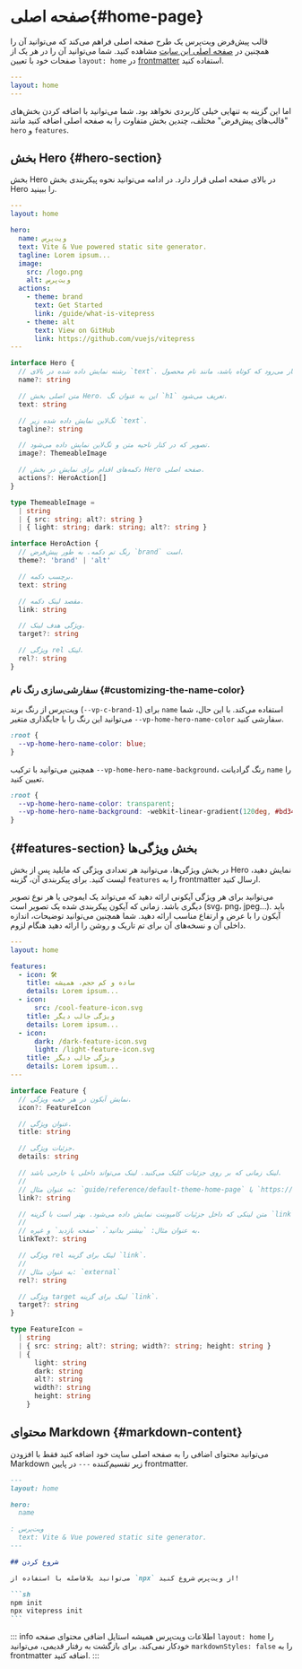 # صفحه اصلی{#home-page}

قالب پیش‌فرض ویت‌پرس یک طرح صفحه اصلی فراهم می‌کند که می‌توانید آن را همچنین در [صفحه اصلی این سایت](../) مشاهده کنید. شما می‌توانید آن را در هر یک از صفحات خود با تعیین `layout: home` در [frontmatter](./frontmatter-config) استفاده کنید.

```yaml
---
layout: home
---
```

اما این گزینه به تنهایی خیلی کاربردی نخواهد بود. شما می‌توانید با اضافه کردن بخش‌های "قالب‌های پیش‌فرض" مختلف، چندین بخش متفاوت را به صفحه اصلی اضافه کنید مانند `hero` و `features`.

## بخش Hero {#hero-section}

بخش Hero در بالای صفحه اصلی قرار دارد. در ادامه می‌توانید نحوه پیکربندی بخش Hero را ببینید.

```yaml
---
layout: home

hero:
  name: ویت‌پرس
  text: Vite & Vue powered static site generator.
  tagline: Lorem ipsum...
  image:
    src: /logo.png
    alt: ویت‌پرس
  actions:
    - theme: brand
      text: Get Started
      link: /guide/what-is-vitepress
    - theme: alt
      text: View on GitHub
      link: https://github.com/vuejs/vitepress
---
```

```ts
interface Hero {
  // رشته نمایش داده شده در بالای `text`. همراه با رنگ برند و انتظار می‌رود که کوتاه باشد، مانند نام محصول.
  name?: string

  // متن اصلی بخش Hero. این به عنوان تگ `h1` تعریف می‌شود.
  text: string

  // تگ‌لاین نمایش داده شده زیر `text`.
  tagline?: string

  // تصویر که در کنار ناحیه متن و تگ‌لاین نمایش داده می‌شود.
  image?: ThemeableImage

  // دکمه‌های اقدام برای نمایش در بخش Hero صفحه اصلی.
  actions?: HeroAction[]
}

type ThemeableImage =
  | string
  | { src: string; alt?: string }
  | { light: string; dark: string; alt?: string }

interface HeroAction {
  // رنگ تم دکمه. به طور پیش‌فرض `brand` است.
  theme?: 'brand' | 'alt'

  // برچسب دکمه.
  text: string

  // مقصد لینک دکمه.
  link: string

  // ویژگی هدف لینک.
  target?: string

  // ویژگی rel لینک.
  rel?: string
}
```

### سفارشی‌سازی رنگ نام {#customizing-the-name-color}

ویت‌پرس از رنگ برند (`--vp-c-brand-1`) برای `name` استفاده می‌کند. با این حال، شما می‌توانید این رنگ را با جایگذاری متغیر `--vp-home-hero-name-color` سفارشی کنید.

```css
:root {
  --vp-home-hero-name-color: blue;
}
```

همچنین می‌توانید با ترکیب `--vp-home-hero-name-background`، رنگ گرادیانت `name` را تعیین کنید.

```css
:root {
  --vp-home-hero-name-color: transparent;
  --vp-home-hero-name-background: -webkit-linear-gradient(120deg, #bd34fe, #41d1ff);
}
```

## {#features-section} بخش ویژگی‌ها

در بخش ویژگی‌ها، می‌توانید هر تعدادی ویژگی که مایلید پس از بخش Hero نمایش دهید، لیست کنید. برای پیکربندی آن، گزینه `features` را به frontmatter ارسال کنید.

می‌توانید برای هر ویژگی آیکونی ارائه دهید که می‌تواند یک ایموجی یا هر نوع تصویر دیگری باشد. زمانی که آیکون پیکربندی شده یک تصویر است (svg، png، jpeg...). باید آیکون را با عرض و ارتفاع مناسب ارائه دهید. شما همچنین می‌توانید توضیحات، اندازه داخلی آن و نسخه‌های آن برای تم تاریک و روشن را ارائه دهید هنگام لزوم.

```yaml
---
layout: home

features:
  - icon: 🛠️
    title: ساده و کم حجم، همیشه
    details: Lorem ipsum...
  - icon:
      src: /cool-feature-icon.svg
    title: ویژگی جالب دیگر
    details: Lorem ipsum...
  - icon:
      dark: /dark-feature-icon.svg
      light: /light-feature-icon.svg
    title: ویژگی جالب دیگر
    details: Lorem ipsum...
---
```

```ts
interface Feature {
  // نمایش آیکون در هر جعبه ویژگی.
  icon?: FeatureIcon

  // عنوان ویژگی.
  title: string

  // جزئیات ویژگی.
  details: string

  // لینک زمانی که بر روی جزئیات کلیک می‌کنید. لینک می‌تواند داخلی یا خارجی باشد.
  //
  // به عنوان مثال: `guide/reference/default-theme-home-page` یا `https://example.com`
  link?: string

  // متن لینکی که داخل جزئیات کامپوننت نمایش داده می‌شود. بهتر است با گزینه `link` استفاده شود.
  //
  // به عنوان مثال: `بیشتر بدانید`، `صفحه بازدید` و غیره.
  linkText?: string

  // ویژگی rel لینک برای گزینه `link`.
  //
  // به عنوان مثال: `external`
  rel?: string

  // ویژگی target لینک برای گزینه `link`.
  target?: string
}

type FeatureIcon =
  | string
  | { src: string; alt?: string; width?: string; height: string }
  | {
      light: string
      dark: string
      alt?: string
      width?: string
      height: string
    }
```

## محتوای Markdown {#markdown-content}

می‌توانید محتوای اضافی را به صفحه اصلی سایت خود اضافه کنید فقط با افزودن Markdown زیر تقسیم‌کننده `---` در پایین frontmatter.

````md
---
layout: home

hero:
  name

: ویت‌پرس
  text: Vite & Vue powered static site generator.
---

## شروع کردن

می‌توانید بلافاصله با استفاده از `npx` از ویت‌پرس شروع کنید!

```sh
npm init
npx vitepress init
```
````

::: info اطلاعات
ویت‌پرس همیشه استایل اضافی محتوای صفحه `layout: home` را خودکار نمی‌کند. برای بازگشت به رفتار قدیمی، می‌توانید `markdownStyles: false` را به frontmatter اضافه کنید.
:::